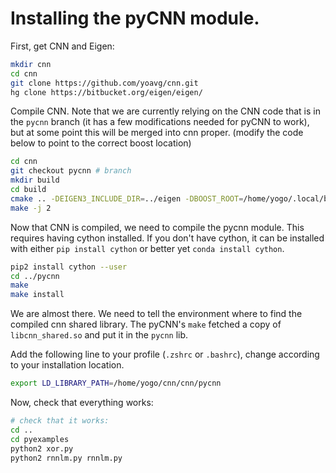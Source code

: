 # Installing the pyCNN module.

First, get CNN and Eigen:

```bash
mkdir cnn
cd cnn
git clone https://github.com/yoavg/cnn.git
hg clone https://bitbucket.org/eigen/eigen/
```

Compile CNN.
Note that we are currently relying on the CNN code that is in the
`pycnn` branch (it has a few modifications needed for pyCNN to work), 
but at some point this will be merged into cnn proper.
(modify the code below to point to the correct boost location)

```bash
cd cnn
git checkout pycnn # branch
mkdir build
cd build
cmake .. -DEIGEN3_INCLUDE_DIR=../eigen -DBOOST_ROOT=/home/yogo/.local/boost
make -j 2
```

Now that CNN is compiled, we need to compile the pycnn module.
This requires having cython installed.
If you don't have cython, it can be installed with either `pip install cython` or better yet `conda install cython`.

```bash
pip2 install cython --user
cd ../pycnn
make
make install
```

We are almost there. 
We need to tell the environment where to find the compiled cnn shared library.
The pyCNN's `make` fetched a copy of `libcnn_shared.so` and put it in the `pycnn` lib.

Add the following line to your profile (`.zshrc` or `.bashrc`), change
according to your installation location.

```bash
export LD_LIBRARY_PATH=/home/yogo/cnn/cnn/pycnn
```

Now, check that everything works:

```bash
# check that it works:
cd ..
cd pyexamples
python2 xor.py
python2 rnnlm.py rnnlm.py
```

